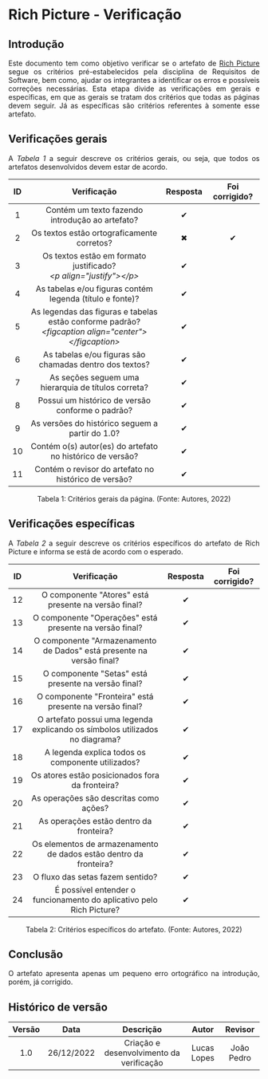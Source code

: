 # Rich Picture - Verificação

## Introdução
<p align="justify">Este documento tem como objetivo verificar se o artefato de <a href="https://requisitos-de-software.github.io/2022.2-Grasshopper/pre-traceability/richpicture/" target="_blank">Rich Picture</a> segue os critérios pré-estabelecidos pela disciplina de Requisitos de Software, bem como, ajudar os integrantes a identificar os erros e possíveis correções necessárias. Esta etapa divide as verificações em gerais e específicas, em que as gerais se tratam dos critérios que todas as páginas devem seguir. Já as específicas são critérios referentes à somente esse artefato.</p>

## Verificações gerais
<p align="justify">A <i>Tabela 1</i> a seguir descreve os critérios gerais, ou seja, que todos os artefatos desenvolvidos devem estar de acordo.</p>

| ID | Verificação | Resposta | Foi corrigido? |
| :--: | :-------: | :------: | :------------: |
| 1 | Contém um texto fazendo introdução ao artefato? | ✔ |  |
| 2 | Os textos estão ortograficamente corretos? | ✖ | ✔ |
| 3 | Os textos estão em formato justificado?<br><i>&lt;p align="justify"&gt;&lt;/p&gt;</i> | ✔ |  |
| 4 | As tabelas e/ou figuras contém legenda (título e fonte)? | ✔ |  |
| 5 | As legendas das figuras e tabelas estão conforme padrão?<br><i>&lt;figcaption align="center"&gt;&lt;/figcaption&gt;</i> | ✔ |  |
| 6 | As tabelas e/ou figuras são chamadas dentro dos textos? | ✔ |  |
| 7 | As seções seguem uma hierarquia de títulos correta? | ✔ |  |
| 8 | Possui um histórico de versão conforme o padrão? | ✔ |  |
| 9 | As versões do histórico seguem a partir do 1.0? | ✔ |  |
| 10 | Contém o(s) autor(es) do artefato no histórico de versão? | ✔ |  |
| 11 | Contém o revisor do artefato no histórico de versão? | ✔ |  |

<figcaption align="center">Tabela 1: Critérios gerais da página. (Fonte: Autores, 2022)</figcaption>

## Verificações específicas
<p align="justify">A <i>Tabela 2</i> a seguir descreve os critérios específicos do artefato de Rich Picture e informa se está de acordo com o esperado.</p>

| ID | Verificação | Resposta | Foi corrigido? |
| :--: | :-------: | :------: | :------------: |
| 12 | O componente "Atores" está presente na versão final? | ✔ |  |
| 13 | O componente "Operações" está presente na versão final? | ✔ |  |
| 14 | O componente "Armazenamento de Dados" está presente na versão final? | ✔ |  |
| 15 | O componente "Setas" está presente na versão final? | ✔ |  |
| 16 | O componente "Fronteira" está presente na versão final? | ✔ |  |
| 17 | O artefato possui uma legenda explicando os símbolos utilizados no diagrama? | ✔ |  |
| 18 | A legenda explica todos os componente utilizados? | ✔ |  |
| 19 | Os atores estão posicionados fora da fronteira? | ✔ |  |
| 20 | As operações são descritas como ações? | ✔ |  |
| 21 | As operações estão dentro da fronteira? | ✔ |  |
| 22 | Os elementos de armazenamento de dados estão dentro da fronteira? | ✔ |  |
| 23 | O fluxo das setas fazem sentido? | ✔ |  |
| 24 | É possível entender o funcionamento do aplicativo pelo Rich Picture? | ✔ |  |

<figcaption align="center">Tabela 2: Critérios específicos do artefato. (Fonte: Autores, 2022)</figcaption>

## Conclusão
<p align="justify">O artefato apresenta apenas um pequeno erro ortográfico na introdução, porém, já corrigido.</p>

## Histórico de versão
| Versão | Data | Descrição | Autor | Revisor |
| :----: | :--: | :-------: | :---: | :-----: |
| 1.0 | 26/12/2022 | Criação e desenvolvimento da verificação | Lucas Lopes | João Pedro |